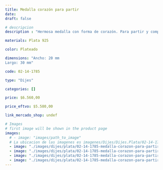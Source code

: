 ```yaml
---
title: Medalla corazón para partir
date: 
draft: false

# descripcion
description : "Hermosa medalla con forma de corazón. Para partir y compartir con un ser querido."

materials: Plata 925

color: Plateado

dimensions: "Ancho: 20 mm 
Largo: 30 mm"

code: 02-14-1785

type: "Dijes"

categories: []

price: $6.560,00

price_eftvo: $5.580,00

link_mercado_shop: undef

# Images
# first image will be shown in the product page
images:
  # - image: "images/path_to_image"
  # La ubicacion de las imagenes es imagenes/Dijes/Dijes.Plata/02-14-1785-medalla-corazon-para-partir
  - image: "./images/dijes/plata/02-14-1785-medalla-corazon-para-partir_a.jpg"
  - image: "./images/dijes/plata/02-14-1785-medalla-corazon-para-partir_b.jpg"
  - image: "./images/dijes/plata/02-14-1785-medalla-corazon-para-partir_c.jpg"
  - image: "./images/dijes/plata/02-14-1785-medalla-corazon-para-partir_d.jpg"
---
```

